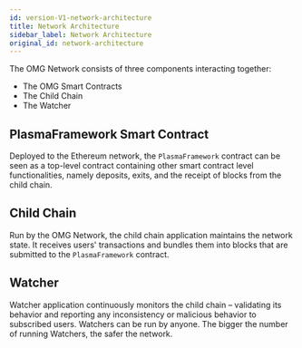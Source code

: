 ```yaml
---
id: version-V1-network-architecture
title: Network Architecture
sidebar_label: Network Architecture
original_id: network-architecture
---
```


The OMG Network consists of three components interacting together: 
 
* The OMG Smart Contracts
* The Child Chain
* The Watcher
 
## PlasmaFramework Smart Contract
 
Deployed to the Ethereum network, the `PlasmaFramework` contract can be seen as a top-level contract containing other smart contract level functionalities, namely deposits, exits, and the receipt of blocks from the child chain.
 
## Child Chain
 
Run by the OMG Network, the child chain application maintains the network state. It receives users' transactions and bundles them into blocks that are submitted to the `PlasmaFramework` contract.
 
## Watcher
 
Watcher application continuously monitors the child chain – validating its behavior and reporting any inconsistency or malicious behavior to subscribed users. Watchers can be run by anyone. The bigger the number of running Watchers, the safer the network.